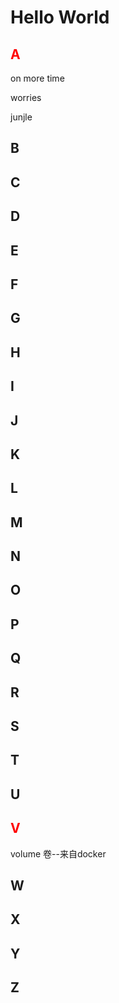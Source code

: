 # Hello World

## <font color='red'>A</font>

on more time

worries

junjle

## B

## C

## D

## E

## F

## G

## H

## I

## J

## K

## L

## M

## N

## O

## P

## Q

## R

## S

## T

## U

## <font color='red'>V</font>

volume 卷--来自docker

## W

## X

## Y

## Z

